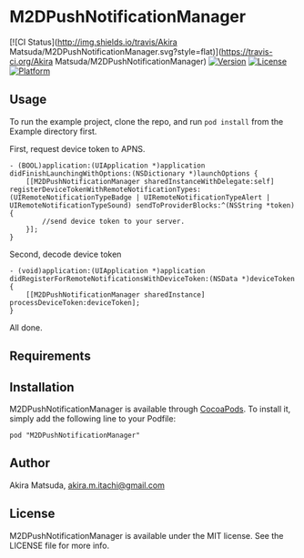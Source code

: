 # M2DPushNotificationManager

[![CI Status](http://img.shields.io/travis/Akira Matsuda/M2DPushNotificationManager.svg?style=flat)](https://travis-ci.org/Akira Matsuda/M2DPushNotificationManager)
[![Version](https://img.shields.io/cocoapods/v/M2DPushNotificationManager.svg?style=flat)](http://cocoadocs.org/docsets/M2DPushNotificationManager)
[![License](https://img.shields.io/cocoapods/l/M2DPushNotificationManager.svg?style=flat)](http://cocoadocs.org/docsets/M2DPushNotificationManager)
[![Platform](https://img.shields.io/cocoapods/p/M2DPushNotificationManager.svg?style=flat)](http://cocoadocs.org/docsets/M2DPushNotificationManager)

## Usage

To run the example project, clone the repo, and run `pod install` from the Example directory first.

First, request device token to APNS.

	- (BOOL)application:(UIApplication *)application didFinishLaunchingWithOptions:(NSDictionary *)launchOptions {
		[[M2DPushNotificationManager sharedInstanceWithDelegate:self] registerDeviceTokenWithRemoteNotificationTypes:(UIRemoteNotificationTypeBadge | UIRemoteNotificationTypeAlert | UIRemoteNotificationTypeSound) sendToProviderBlocks:^(NSString *token) {
			//send device token to your server.
		}];
	}

Second, decode device token

	- (void)application:(UIApplication *)application didRegisterForRemoteNotificationsWithDeviceToken:(NSData *)deviceToken {
		[[M2DPushNotificationManager sharedInstance] processDeviceToken:deviceToken];
	}

All done.

## Requirements

## Installation

M2DPushNotificationManager is available through [CocoaPods](http://cocoapods.org). To install
it, simply add the following line to your Podfile:

    pod "M2DPushNotificationManager"

## Author

Akira Matsuda, akira.m.itachi@gmail.com

## License

M2DPushNotificationManager is available under the MIT license. See the LICENSE file for more info.
